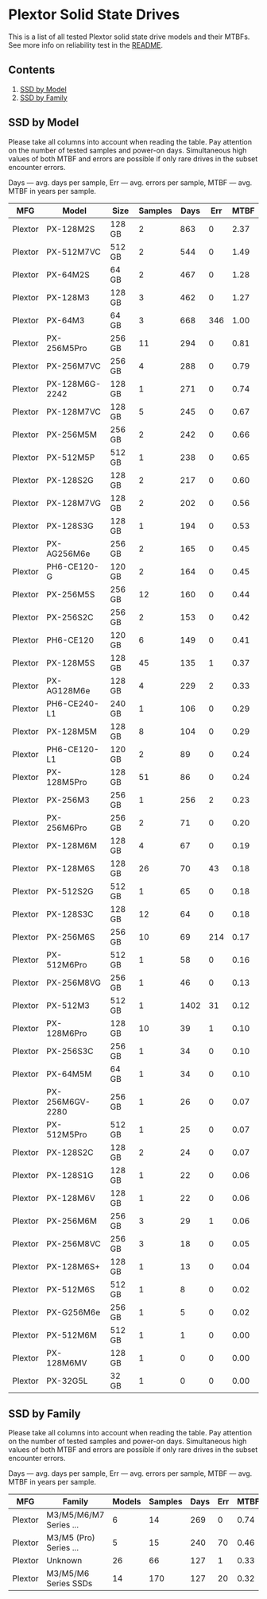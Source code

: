 Plextor Solid State Drives
==========================

This is a list of all tested Plextor solid state drive models and their MTBFs. See
more info on reliability test in the [README](https://github.com/linuxhw/SMART).

Contents
--------

1. [ SSD by Model  ](#ssd-by-model)
2. [ SSD by Family ](#ssd-by-family)

SSD by Model
------------

Please take all columns into account when reading the table. Pay attention on the
number of tested samples and power-on days. Simultaneous high values of both MTBF
and errors are possible if only rare drives in the subset encounter errors.

Days   — avg. days per sample,
Err    — avg. errors per sample,
MTBF   — avg. MTBF in years per sample.

| MFG       | Model              | Size   | Samples | Days  | Err   | MTBF   |
|-----------|--------------------|--------|---------|-------|-------|--------|
| Plextor   | PX-128M2S          | 128 GB | 2       | 863   | 0     | 2.37   |
| Plextor   | PX-512M7VC         | 512 GB | 2       | 544   | 0     | 1.49   |
| Plextor   | PX-64M2S           | 64 GB  | 2       | 467   | 0     | 1.28   |
| Plextor   | PX-128M3           | 128 GB | 3       | 462   | 0     | 1.27   |
| Plextor   | PX-64M3            | 64 GB  | 3       | 668   | 346   | 1.00   |
| Plextor   | PX-256M5Pro        | 256 GB | 11      | 294   | 0     | 0.81   |
| Plextor   | PX-256M7VC         | 256 GB | 4       | 288   | 0     | 0.79   |
| Plextor   | PX-128M6G-2242     | 128 GB | 1       | 271   | 0     | 0.74   |
| Plextor   | PX-128M7VC         | 128 GB | 5       | 245   | 0     | 0.67   |
| Plextor   | PX-256M5M          | 256 GB | 2       | 242   | 0     | 0.66   |
| Plextor   | PX-512M5P          | 512 GB | 1       | 238   | 0     | 0.65   |
| Plextor   | PX-128S2G          | 128 GB | 2       | 217   | 0     | 0.60   |
| Plextor   | PX-128M7VG         | 128 GB | 2       | 202   | 0     | 0.56   |
| Plextor   | PX-128S3G          | 128 GB | 1       | 194   | 0     | 0.53   |
| Plextor   | PX-AG256M6e        | 256 GB | 2       | 165   | 0     | 0.45   |
| Plextor   | PH6-CE120-G        | 120 GB | 2       | 164   | 0     | 0.45   |
| Plextor   | PX-256M5S          | 256 GB | 12      | 160   | 0     | 0.44   |
| Plextor   | PX-256S2C          | 256 GB | 2       | 153   | 0     | 0.42   |
| Plextor   | PH6-CE120          | 120 GB | 6       | 149   | 0     | 0.41   |
| Plextor   | PX-128M5S          | 128 GB | 45      | 135   | 1     | 0.37   |
| Plextor   | PX-AG128M6e        | 128 GB | 4       | 229   | 2     | 0.33   |
| Plextor   | PH6-CE240-L1       | 240 GB | 1       | 106   | 0     | 0.29   |
| Plextor   | PX-128M5M          | 128 GB | 8       | 104   | 0     | 0.29   |
| Plextor   | PH6-CE120-L1       | 120 GB | 2       | 89    | 0     | 0.24   |
| Plextor   | PX-128M5Pro        | 128 GB | 51      | 86    | 0     | 0.24   |
| Plextor   | PX-256M3           | 256 GB | 1       | 256   | 2     | 0.23   |
| Plextor   | PX-256M6Pro        | 256 GB | 2       | 71    | 0     | 0.20   |
| Plextor   | PX-128M6M          | 128 GB | 4       | 67    | 0     | 0.19   |
| Plextor   | PX-128M6S          | 128 GB | 26      | 70    | 43    | 0.18   |
| Plextor   | PX-512S2G          | 512 GB | 1       | 65    | 0     | 0.18   |
| Plextor   | PX-128S3C          | 128 GB | 12      | 64    | 0     | 0.18   |
| Plextor   | PX-256M6S          | 256 GB | 10      | 69    | 214   | 0.17   |
| Plextor   | PX-512M6Pro        | 512 GB | 1       | 58    | 0     | 0.16   |
| Plextor   | PX-256M8VG         | 256 GB | 1       | 46    | 0     | 0.13   |
| Plextor   | PX-512M3           | 512 GB | 1       | 1402  | 31    | 0.12   |
| Plextor   | PX-128M6Pro        | 128 GB | 10      | 39    | 1     | 0.10   |
| Plextor   | PX-256S3C          | 256 GB | 1       | 34    | 0     | 0.10   |
| Plextor   | PX-64M5M           | 64 GB  | 1       | 34    | 0     | 0.10   |
| Plextor   | PX-256M6GV-2280    | 256 GB | 1       | 26    | 0     | 0.07   |
| Plextor   | PX-512M5Pro        | 512 GB | 1       | 25    | 0     | 0.07   |
| Plextor   | PX-128S2C          | 128 GB | 2       | 24    | 0     | 0.07   |
| Plextor   | PX-128S1G          | 128 GB | 1       | 22    | 0     | 0.06   |
| Plextor   | PX-128M6V          | 128 GB | 1       | 22    | 0     | 0.06   |
| Plextor   | PX-256M6M          | 256 GB | 3       | 29    | 1     | 0.06   |
| Plextor   | PX-256M8VC         | 256 GB | 3       | 18    | 0     | 0.05   |
| Plextor   | PX-128M6S+         | 128 GB | 1       | 13    | 0     | 0.04   |
| Plextor   | PX-512M6S          | 512 GB | 1       | 8     | 0     | 0.02   |
| Plextor   | PX-G256M6e         | 256 GB | 1       | 5     | 0     | 0.02   |
| Plextor   | PX-512M6M          | 512 GB | 1       | 1     | 0     | 0.00   |
| Plextor   | PX-128M6MV         | 128 GB | 1       | 0     | 0     | 0.00   |
| Plextor   | PX-32G5L           | 32 GB  | 1       | 0     | 0     | 0.00   |

SSD by Family
-------------

Please take all columns into account when reading the table. Pay attention on the
number of tested samples and power-on days. Simultaneous high values of both MTBF
and errors are possible if only rare drives in the subset encounter errors.

Days   — avg. days per sample,
Err    — avg. errors per sample,
MTBF   — avg. MTBF in years per sample.

| MFG       | Family                 | Models | Samples | Days  | Err   | MTBF   |
|-----------|------------------------|--------|---------|-------|-------|--------|
| Plextor   | M3/M5/M6/M7 Series ... | 6      | 14      | 269   | 0     | 0.74   |
| Plextor   | M3/M5 (Pro) Series ... | 5      | 15      | 240   | 70    | 0.46   |
| Plextor   | Unknown                | 26     | 66      | 127   | 1     | 0.33   |
| Plextor   | M3/M5/M6 Series SSDs   | 14     | 170     | 127   | 20    | 0.32   |
